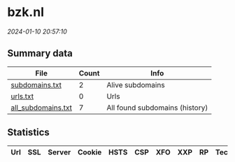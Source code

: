# bzk.nl
*2024-01-10 20:57:10*
## Summary data


| File       | Count | Info |
|------------|-------|------|
|[subdomains.txt](/data/bzk.nl/subdomains.txt)|2|Alive subdomains|
|[urls.txt](/data/bzk.nl/urls.txt)|0|Urls|
|[all_subdomains.txt](/data/bzk.nl/all_subdomains.txt)|7|All found subdomains (history)|


## Statistics


| Url | SSL | Server | Cookie | HSTS | CSP | XFO | XXP | RP | Tech |Title |
|------------|-------|------|------|------|------|------|------|------|------|------|